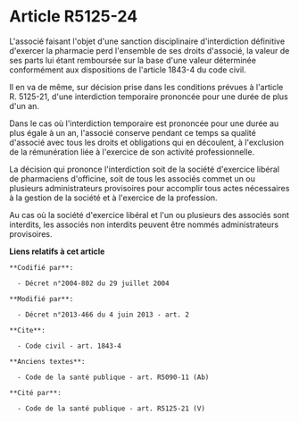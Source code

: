 # Article R5125-24

L'associé faisant l'objet d'une sanction disciplinaire d'interdiction définitive d'exercer la pharmacie perd l'ensemble de
ses droits d'associé, la valeur de ses parts lui étant remboursée sur la base d'une valeur déterminée conformément aux
dispositions de l'article 1843-4 du code civil. 

Il en va de même, sur décision prise dans les conditions prévues à l'article R. 5125-21, d'une interdiction temporaire
prononcée pour une durée de plus d'un an. 

Dans le cas où l'interdiction temporaire est prononcée pour une durée au plus égale à un an, l'associé conserve pendant ce
temps sa qualité d'associé avec tous les droits et obligations qui en découlent, à l'exclusion de la rémunération liée à
l'exercice de son activité professionnelle. 

La décision qui prononce l'interdiction soit de la société d'exercice libéral de pharmaciens d'officine, soit de tous les
associés commet un ou plusieurs administrateurs provisoires pour accomplir tous actes nécessaires à la gestion de la société
et à l'exercice de la profession. 

Au cas où la société d'exercice libéral et l'un ou plusieurs des associés sont interdits, les associés non interdits peuvent
être nommés administrateurs provisoires.

**Liens relatifs à cet article**

	**Codifié par**:

	  - Décret n°2004-802 du 29 juillet 2004

	**Modifié par**:

	  - Décret n°2013-466 du 4 juin 2013 - art. 2

	**Cite**:

	  - Code civil - art. 1843-4

	**Anciens textes**:

	  - Code de la santé publique - art. R5090-11 (Ab)

	**Cité par**:

	  - Code de la santé publique - art. R5125-21 (V)
